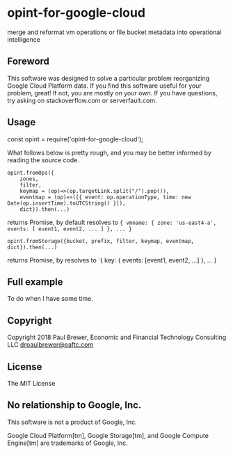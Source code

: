 # opint-for-google-cloud

merge and reformat vm operations or file bucket metadata into operational intelligence

## Foreword

This software was designed to solve a particular problem reorganizing Google Cloud Platform data. If you find this software useful for your problem,
great!  If not, you are mostly on your own.  If you have questions, try asking on stackoverflow.com or serverfault.com.

## Usage

const opint = require('opint-for-google-cloud');

What follows below is pretty rough, and you may be better informed by reading the source code.

    opint.fromOps({
        zones,
        filter,
        keymap = (op)=>(op.targetLink.split("/").pop()),
        eventmap = (op)=>([{ event: op.operationType, time: new Date(op.insertTime).toUTCString() }]),
        dict}).then(...)
	
returns Promise, by default resolves to `{ vmname: { zone: 'us-east4-a', events: [ event1, event2, ... ] }, ... }`

```opint.fromStorage({bucket, prefix, filter, keymap, eventmap, dict}).then(...)```

returns Promise, by resolves to `{ key: { events: [event1, event2, ...] }, ... }

## Full example

To do when I have some time.

## Copyright

Copyright 2018 Paul Brewer, Economic and Financial Technology Consulting LLC <drpaulbrewer@eaftc.com>

## License

The MIT License

## No relationship to Google, Inc.

This software is not a product of Google, Inc.

Google Cloud Platform[tm], Google Storage[tm], and Google Compute Engine[tm] are trademarks of Google, Inc.


